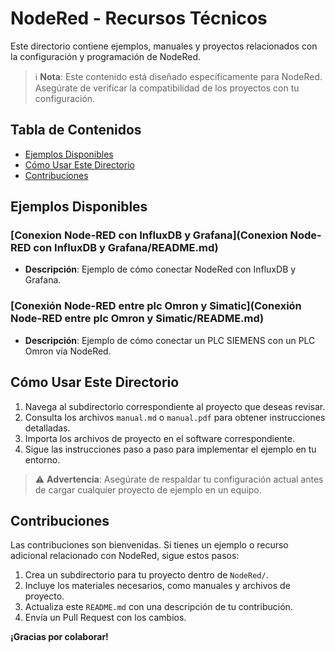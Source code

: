 # NodeRed - Recursos Técnicos

Este directorio contiene ejemplos, manuales y proyectos relacionados con la configuración y programación de NodeRed.

> ℹ️ **Nota**: Este contenido está diseñado específicamente para NodeRed. Asegúrate de verificar la compatibilidad de los proyectos con tu configuración.

## Tabla de Contenidos
- [Ejemplos Disponibles](#ejemplos-disponibles)
- [Cómo Usar Este Directorio](#cómo-usar-este-directorio)
- [Contribuciones](#contribuciones)

## Ejemplos Disponibles

### [Conexion Node-RED con InfluxDB y Grafana](Conexion Node-RED con InfluxDB y Grafana/README.md)
- **Descripción**: Ejemplo de cómo conectar NodeRed con InfluxDB y Grafana.

### [Conexión Node-RED entre plc Omron y Simatic](Conexión Node-RED entre plc Omron y Simatic/README.md)
- **Descripción**: Ejemplo de cómo conectar un PLC SIEMENS con un PLC Omron vía NodeRed.

## Cómo Usar Este Directorio
1. Navega al subdirectorio correspondiente al proyecto que deseas revisar.
2. Consulta los archivos `manual.md` o `manual.pdf` para obtener instrucciones detalladas.
3. Importa los archivos de proyecto en el software correspondiente.
4. Sigue las instrucciones paso a paso para implementar el ejemplo en tu entorno.

> ⚠️ **Advertencia**: Asegúrate de respaldar tu configuración actual antes de cargar cualquier proyecto de ejemplo en un equipo.

## Contribuciones
Las contribuciones son bienvenidas. Si tienes un ejemplo o recurso adicional relacionado con NodeRed, sigue estos pasos:
1. Crea un subdirectorio para tu proyecto dentro de `NodeRed/`.
2. Incluye los materiales necesarios, como manuales y archivos de proyecto.
3. Actualiza este `README.md` con una descripción de tu contribución.
4. Envía un Pull Request con los cambios.

**¡Gracias por colaborar!**